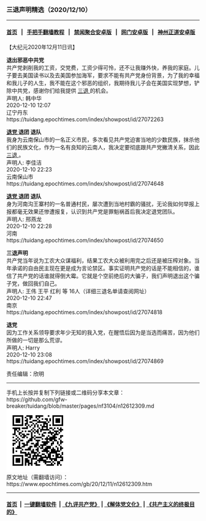 ### 三退声明精选（2020/12/10）
------------------------

#### [首页](https://github.com/gfw-breaker/banned-news1/blob/master/README.md) &nbsp;&nbsp;|&nbsp;&nbsp; [手把手翻墙教程](https://github.com/gfw-breaker/guides/wiki) &nbsp;&nbsp;|&nbsp;&nbsp; [禁闻聚合安卓版](https://github.com/gfw-breaker/bn-android) &nbsp;&nbsp;|&nbsp;&nbsp; [网门安卓版](https://github.com/oGate2/oGate) &nbsp;&nbsp;|&nbsp;&nbsp; [神州正道安卓版](https://github.com/SzzdOgate/update) 



<div class="post_content" id="artbody" itemprop="articleBody">
 <!-- article content begin -->
 <p>
  【大纪元2020年12月11日讯】
 </p>
 <p>
  <strong>
   退出邪恶中共党
  </strong>
  <br/>
  共产党剥削我的工资，交党费，工资少得可怜，还不让我赚外快，养我的家庭。儿子要去美国读书以及去美国参加海军，要求不能有共产党身份背景，为了我的幸福和我儿子的人生，我不能在这个邪恶的组织，我期待我儿子会在美国实现梦想，铲除中共党，感谢你们给我提供
  <a href="https://www.epochtimes.com/gb/tag/%E4%B8%89%E9%80%80.html">
   三退
  </a>
  的机会。
  <br/>
  声明人: 韩中华
  <br/>
  2020-12-10 12:07
  <br/>
  辽宁丹东
  <br/>
  https://tuidang.epochtimes.com/index/showpost/id/27072263
 </p>
 <p>
  <strong>
   <a href="https://www.epochtimes.com/gb/tag/%E9%80%80%E5%85%9A.html">
    退党
   </a>
   退团 退队
  </strong>
  <br/>
  我身为云南保山市的一名正义市民，多次看见共产党迫害当地的少数民族，抹杀他们的民族文化，作为一名有良知的云南人，我决定要彻底跟共产党撇清关系，因此
  <a href="https://www.epochtimes.com/gb/tag/%E4%B8%89%E9%80%80.html">
   三退
  </a>
  。
  <br/>
  声明人: 李佳洁
  <br/>
  2020-12-10 22:23
  <br/>
  云南保山市
  <br/>
  https://tuidang.epochtimes.com/index/showpost/id/27074648
 </p>
 <p>
  <strong>
   <a href="https://www.epochtimes.com/gb/tag/%E9%80%80%E5%85%9A.html">
    退党
   </a>
   退团 退队
  </strong>
  <br/>
  身为河南沟王寨村的一名普通村民，屡次遭到当地村霸的骚扰，无论我如何举报上报都毫无效果还惨遭报复，认识到共产党是罪魁祸首后我决定退党团队。
  <br/>
  声明人: 邢燕龙
  <br/>
  2020-12-10 22:28
  <br/>
  河南
  <br/>
  https://tuidang.epochtimes.com/index/showpost/id/27074650
 </p>
 <p>
  <strong>
   三退声明
  </strong>
  <br/>
  共产党当年说为工农大众谋福利，结果工农大众被利用完之后还是被压榨对象。当年承诺的自由民主现在更是成为言论禁区。事实证明共产党的话是不能相信的，谁信了共产党的话谁就得倒大霉。它就是个空前绝后的大骗子，我们声明退出这个骗子党，做回我们自己。
  <br/>
  声明人: 王伟 王平 红利 等 16人（详细三退名单请查阅网址）
  <br/>
  2020-12-10 22:47
  <br/>
  南京
  <br/>
  https://tuidang.epochtimes.com/index/showpost/id/27074818
 </p>
 <p>
  <strong>
   退党
  </strong>
  <br/>
  因为工作关系领导要求年少无知的我入党，在醒悟后因为是当选而痛苦，因为他们所做的一切是那么荒谬。
  <br/>
  声明人: Harry
  <br/>
  2020-12-10 23:08
  <br/>
  https://tuidang.epochtimes.com/index/showpost/id/27074869
 </p>
 <p>
  责任编辑：欣明
 </p>
 <!-- article content end -->
 <div id="below_article_ad">
 </div>
</div>

<hr/>
手机上长按并复制下列链接或二维码分享本文章：<br/>
https://github.com/gfw-breaker/tuidang/blob/master/pages/nf3104/n12612309.md <br/>
<a href='https://github.com/gfw-breaker/tuidang/blob/master/pages/nf3104/n12612309.md'><img src='https://github.com/gfw-breaker/tuidang/blob/master/pages/nf3104/n12612309.md.png'/></a> <br/>
原文地址（需翻墙访问）：https://www.epochtimes.com/gb/20/12/11/n12612309.htm


------------------------
#### [首页](https://github.com/gfw-breaker/banned-news/blob/master/README.md) &nbsp;|&nbsp; [一键翻墙软件](https://github.com/gfw-breaker/nogfw/blob/master/README.md) &nbsp;| [《九评共产党》](https://github.com/gfw-breaker/9ping.md/blob/master/README.md#九评之一评共产党是什么) | [《解体党文化》](https://github.com/gfw-breaker/jtdwh.md/blob/master/README.md) | [《共产主义的终极目的》](https://github.com/gfw-breaker/gczydzjmd.md/blob/master/README.md)


<img src='http://gfw-breaker.win/tuidang/pages/nf3104/n12612309.md' width='0px' height='0px'/>